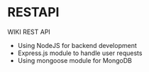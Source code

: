 # RESTAPI
WIKI REST API

- Using NodeJS for backend development
- Express.js module to handle user requests
- Using mongoose module for MongoDB

